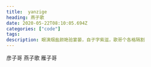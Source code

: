 ```yaml
---
title:  yanzige
heading: 燕子歌
date: 2020-05-22T08:10:05.694Z
categories: ["code"]
tags: 
description: 眼演烟盐颜艳验宴晏，自子字紫滋，歌哥个各格隔割
---
```


彦子哥
燕子歌
雁子哥


